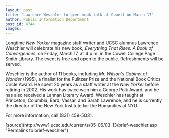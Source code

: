 ```yaml
---
layout: post
title: "Lawrence Weschler to give book talk at Cowell on March 17"
author: Public Information Department
post_id: 4744
images:
---
```


<a name="content" id="content"></a>
<p>
  Longtime <i>New Yorker</i> magazine staff writer and UCSC alumnus Lawrence Weschler will celebrate his new book, <i>Everything That Rises: A Book of Convergences</i>, on Friday, March 17, at 4 p.m. in the Cowell College Page Smith Library. The event is free and open to the public. Refreshments will be served.
</p>
<p>
  Weschler is the author of 11 books, including <i>Mr. Wilson's Cabinet of Wonder</i> (1995), a finalist for the Pulitzer Prize and the National Book Critics Circle Award. He spent 20 years as a staff writer at the <i>New Yorker</i> before retiring in 2002. His work has twice won him a George Polk Award, and he has also received a Lannan Literary Award. Weschler has taught at Princeton, Columbia, Bard, Vassar, and Sarah Lawrence, and he is currently the director of the New York Institute for the Humanities at NYU.
</p>
<p>
  For more information, call (831) 459-5031.
</p>
[source](http://www1.ucsc.edu/currents/05-06/03-13/brief-weschler.asp "Permalink to brief-weschler")
